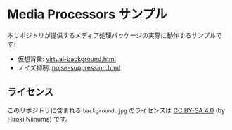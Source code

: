 # Media Processors サンプル

本リポジトリが提供するメディア処理パッケージの実際に動作するサンプルです:
- 仮想背景: [virtual-background.html](virtual-background.html)
- ノイズ抑制: [noise-suppression.html](noise-suppression.html)

## ライセンス

このリポジトリに含まれる `background.jpg` のライセンスは [CC BY-SA 4.0](https://creativecommons.org/licenses/by-sa/4.0/) (by Hiroki Niinuma) です。
